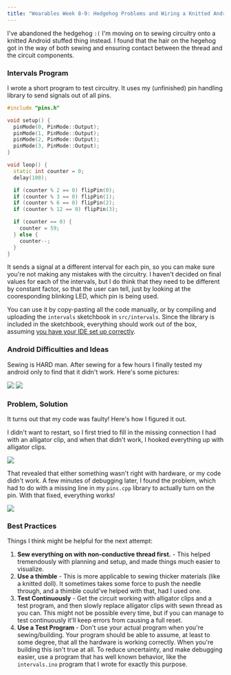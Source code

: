 ```yaml
---
title: "Wearables Week 8-9: Hedgehog Problems and Wiring a Knitted Android Instead"
---
```

I've abandoned the hedgehog `:(` I'm moving on to sewing circuitry onto a knitted
Android stuffed thing instead. I found that the hair on the hegehog got in the way
of both sewing and ensuring contact between the thread and the circuit components.

### Intervals Program
I wrote a short program to test circuitry. It uses my (unfinished) pin handling
library to send signals out of all pins.

```cpp
#include "pins.h"

void setup() {
  pinMode(0, PinMode::Output);
  pinMode(1, PinMode::Output);
  pinMode(2, PinMode::Output);
  pinMode(3, PinMode::Output);
}

void loop() {
  static int counter = 0;
  delay(100);

  if (counter % 2 == 0) flipPin(0);
  if (counter % 3 == 0) flipPin(1);
  if (counter % 6 == 0) flipPin(2);
  if (counter % 12 == 0) flipPin(3);

  if (counter == 0) {
    counter = 59;
  } else {
    counter--;
  }
}
```

It sends a signal at a different interval for each pin, so you can make sure you're
not making any mistakes with the circuitry. I haven't decided on final values for
each of the intervals, but I do think that they need to be different by constant
factor, so that the user can tell, just by looking at the cooresponding blinking
LED, which pin is being used.

You can use it by copy-pasting all the code manually, or by compiling and uploading
the `intervals` sketchbook in `src/intervals`. Since the library is included in
the sketchbook, everything should work out of the box, assuming [you have your IDE set up correctly][reprogramming-lily-twinkle].

[reprogramming-lily-twinkle]: https://learn.sparkfun.com/tutorials/re-programming-the-lilytiny--lilytwinkle/all

### Android Difficulties and Ideas
Sewing is HARD man. After sewing for a few hours I finally tested my android only
to find that it didn't work. Here's some pictures:

<img src="{{ site.wearables_url }}/assets/img/wearables/p8-android-back-view.jpg">

<img src="{{ site.wearables_url }}/assets/img/wearables/p8-android-side-view.jpg">

### Problem, Solution
It turns out that my code was faulty! Here's how I figured it out.

I didn't want to restart, so I first tried to fill in the missing connection I had
with an alligator clip, and when that didn't work, I hooked everything up with
alligator clips.

<img src="{{ site.wearables_url }}/assets/img/wearables/p8-android-wired-up.jpg">


That revealed that either something wasn't right with hardware, or my code didn't work.
A few minutes of debugging later, I found the problem, which had to do with a missing
line in my `pins.cpp` library to actually turn on the pin. With that fixed, everything
works!

<img src="{{ site.wearables_url }}/assets/img/wearables/p8-android-success.jpg">

### Best Practices
Things I think might be helpful for the next attempt:

1. **Sew everything on with non-conductive thread first.** - This helped tremendously
   with planning and setup, and made things much easier to visualize.
2. **Use a thimble** - This is more applicable to sewing thicker materials (like
   a knitted doll). It sometimes takes some force to push the needle through, and
   a thimble could've helped with that, had I used one.
3. **Test Continuously** - Get the circuit working with alligator clips and a test
   program, and then slowly replace alligator clips with sewn thread as you can.
   This might not be possible every time, but if you can manage to test continuously
   it'll keep errors from causing a full reset.
4. **Use a Test Program** - Don't use your actual program when you're sewing/building.
   Your program should be able to assume, at least to some degree, that all the
   hardware is working correctly. When you're building this isn't true at all.
   To reduce uncertainty, and make debugging easier, use a program that has well
   known behavior, like the `intervals.ino` program that I wrote for exactly this
   purpose.

